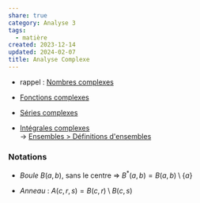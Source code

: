 ```yaml
---  
share: true  
category: Analyse 3  
tags:  
  - matière  
created: 2023-12-14  
updated: 2024-02-07  
title: Analyse Complexe  
---  
```

  
- rappel : [Nombres complexes](Nombres%20complexes.md)  
  
- [Fonctions complexes](Fonctions%20complexes.md)  
  
- [Séries complexes](S%C3%A9ries%20complexes.md)  
  
- [Intégrales complexes](Int%C3%A9grales%20complexes.md)  
→ [Ensembles > Définitions d'ensembles](Ensembles.md#Définitions%20d'ensembles)  
### Notations  
  
- *Boule* $B(a,b)$, sans le centre ⇒ $B^{*}(a,b)=B(a,b)\setminus \{ a \}$  
  
- *Anneau* : $A(c,r,s)=B(c,r)\setminus B(c,s)$  
